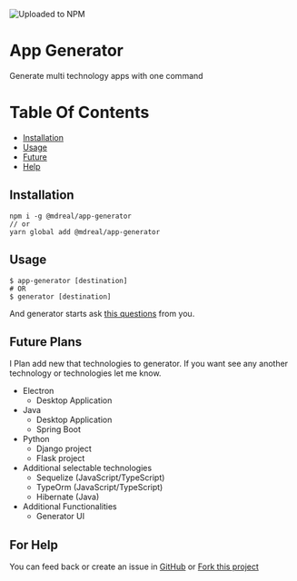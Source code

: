 ![Uploaded to NPM](https://github.com/MDReal32/app-generator/actions/workflows/publish.yml/badge.svg)

# App Generator
Generate multi technology apps with one command

# Table Of Contents

- [Installation](#installation)
- [Usage](#usage)
- [Future](#future-plans)
- [Help](#for-help)

## Installation
```shell
npm i -g @mdreal/app-generator
// or
yarn global add @mdreal/app-generator
```

## Usage

```shell
$ app-generator [destination]
# OR
$ generator [destination]
```
And generator starts ask [this questions](./QUESTIONS.md) from you.

## Future Plans

I Plan add new that technologies to generator. If you want see any another technology or technologies let me know. 

- Electron
  - Desktop Application
- Java
  - Desktop Application
  - Spring Boot
- Python 
  - Django project
  - Flask project
- Additional selectable technologies
  * Sequelize (JavaScript/TypeScript)
  * TypeOrm (JavaScript/TypeScript)
  * Hibernate (Java)
- Additional Functionalities
  * Generator UI

## For Help
You can feed back or create an issue in [GitHub](https://github.com/MDReal32/app-generator/issues/new) or [Fork this project](https://github.com/MDReal32/app-generator/fork)
